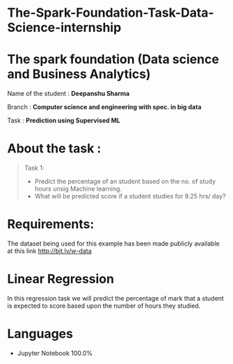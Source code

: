 # The-Spark-Foundation-Task-Data-Science-internship
# The spark foundation (Data science and Business Analytics)
Name of the student : **Deepanshu Sharma**

Branch : **Computer science and engineering with spec. in big data**

Task : **Prediction using Supervised ML**

# About the task :
> Task 1:
>-  Predict the percentage of an student based on the no. of study hours unsig Machine learning.   
>-  What will be predicted score if a student studies for 9.25 hrs/ day?

# Requirements:
The dataset being used for this example has been made publicly available at this link  http://bit.ly/w-data

# Linear Regression
In this regression task we will predict the percentage of mark that a student is expected to score based upon the number of hours they studied.

# Languages 
- Jupyter Notebook 100.0%
